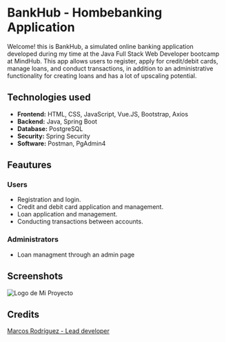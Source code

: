 # BankHub - Hombebanking Application

Welcome! this is BankHub, a simulated online banking application developed during my time at the Java Full Stack Web Developer bootcamp at MindHub. This app allows users to register, apply for credit/debit cards, manage loans, and conduct transactions, in addition to an administrative functionality for creating loans and has a lot of upscaling potential.



## Technologies used

- **Frontend:** HTML, CSS, JavaScript, Vue.JS, Bootstrap, Axios
- **Backend:** Java, Spring Boot
- **Database:** PostgreSQL
- **Security:** Spring Security
- **Software:** Postman, PgAdmin4

## Feautures

### **Users**

- Registration and login.
- Credit and debit card application and management.
- Loan application and management.
- Conducting transactions between accounts.

### **Administrators**

- Loan managment through an admin page

## Screenshots

![Logo de Mi Proyecto](src/main/resources/static/resources/images/bankHub_Logo-removebg-preview)

## Credits

[Marcos Rodríguez - Lead developer](https://github.com/marcosrodriguez00)

